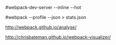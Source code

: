 #webpack-dev-server --inline --hot 

#webpack --profile --json > stats.json

http://webpack.github.io/analyse/

http://chrisbateman.github.io/webpack-visualizer/

